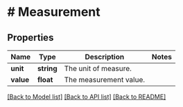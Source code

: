 # # Measurement

## Properties

Name | Type | Description | Notes
------------ | ------------- | ------------- | -------------
**unit** | **string** | The unit of measure. |
**value** | **float** | The measurement value. |

[[Back to Model list]](../../README.md#models) [[Back to API list]](../../README.md#endpoints) [[Back to README]](../../README.md)
